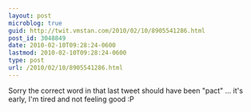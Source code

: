 ```yaml
---
layout: post
microblog: true
guid: http://twit.vmstan.com/2010/02/10/8905541286.html
post_id: 3048849
date: 2010-02-10T09:28:24-0600
lastmod: 2010-02-10T09:28:24-0600
type: post
url: /2010/02/10/8905541286.html
---
```

Sorry the correct word in that last tweet should have been "pact" ... it's early, I'm tired and not feeling good :P
